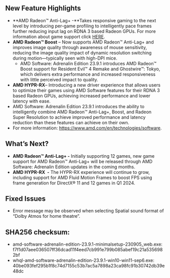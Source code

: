 ## New Feature Highlights

* **AMD Radeon™ Anti-Lag+ -**Takes responsive gaming to the next level by introducing per-game profiling to intelligently pace frames further reducing input lag on RDNA 3 based Radeon GPUs. For more information about game support click [HERE](https://www.amd.com/en/technologies/radeon-software-anti-lag).
* **AMD Radeon™ Boost** – Now supports AMD Radeon™ Anti-Lag+ and improves image quality through awareness of mouse sensitivity, reducing the image quality impact of dynamic resolution switching during motion—typically seen with high-DPI mice.
	+ AMD Software: Adrenalin Edition 23.9.1 introduces AMD Radeon™ Boost support for Resident Evil™ 4 Remake and Ghostwire™: Tokyo, which delivers extra performance and increased responsiveness with little perceived impact to quality.
* **AMD HYPR-RX**– Introducing a new driver experience that allows users to optimize their games using AMD Software features for their RDNA 3 based Radeon GPUs, achieving increased performance and lower latency with ease.
* AMD Software: Adrenalin Edition 23.9.1 introduces the ability to intelligently combine AMD Radeon™ Anti-Lag+, Boost, and Radeon Super Resolution to achieve improved performance and latency reduction than these features can achieve on their own.
* For more information: <https://www.amd.com/en/technologies/software>.

## What’s Next?

* **AMD Radeon™ Anti-Lag+ -** Initially supporting 12 games, new game support for AMD Radeon™ Anti-Lag+ will be released through AMD Software: Adrenalin Edition updates in the coming months.
* **AMD HYPR-RX  -** The HYPR-RX experience will continue to grow, including support for AMD Fluid Motion Frames to boost FPS using frame generation for DirectX® 11 and 12 games in Q1 2024.

## Fixed Issues

* Error message may be observed when selecting Spatial sound format of “Dolby Atmos for home theatre”.

## SHA256 checksum:

 * amd-software-adrenalin-edition-23.9.1-minimalsetup-230905\_web.exe: f7f1d07aee036507ff36dcad11f4eed7cb991e799b085abef19c21a5356982bf
* whql-amd-software-adrenalin-edition-23.9.1-win10-win11-sep6.exe: 40be093fef295b1f8c74d7155c53b7ac5a7898a23ca98fc91b30742db39e48dc

